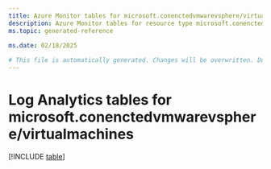 ```yaml
---
title: Azure Monitor tables for microsoft.conenctedvmwarevsphere/virtualmachines
description: Azure Monitor tables for resource type microsoft.conenctedvmwarevsphere/virtualmachines
ms.topic: generated-reference
   
ms.date: 02/18/2025

# This file is automatically generated. Changes will be overwritten. Do not change this file directly.
---
```


# Log Analytics tables for microsoft.conenctedvmwarevsphere/virtualmachines  

[!INCLUDE [table](~/reusable-content/ce-skilling/azure/includes/azure-monitor/reference/tables/microsoft-conenctedvmwarevsphere_virtualmachines-include.md)]

